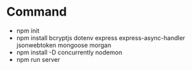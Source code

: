 # Command
- npm init
- npm install bcryptjs dotenv express express-async-handler jsonwebtoken mongoose morgan
- npm install -D concurrently nodemon
- npm run server